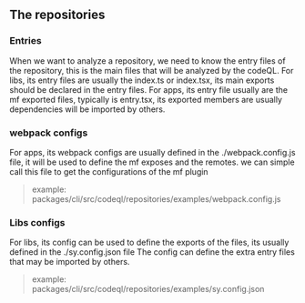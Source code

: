 ## The repositories

### Entries
When we want to analyze a repository, we need to know the entry files of the repository, this is the main files that will be analyzed by the codeQL.
For libs, its entry files are usually the index.ts or index.tsx, its main exports should be declared in the entry files.
For apps, its entry file usually are the mf exported files, typically is entry.tsx, its exported members are usually dependencies will be imported by others.

### webpack configs
For apps, its webpack configs are usually defined in the ./webpack.config.js file, it will be used to define the mf exposes and the remotes.
we can simple call this file to get the configurations of the mf plugin
> example: packages/cli/src/codeql/repositories/examples/webpack.config.js

### Libs configs
For libs, its config can be used to define the exports of the files, its usually defined in the ./sy.config.json file
The config can define the extra entry files that may be imported by others.
> example: packages/cli/src/codeql/repositories/examples/sy.config.json